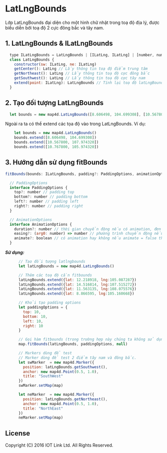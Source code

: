 # LatLngBounds
Lớp LatLngBounds đại diện cho một hình chữ nhật trong toạ độ địa lý, được biểu diễn bởi toạ độ 2 cực đông bắc và tây nam.

## 1. LatLngBounds & ILatLngBounds

```javascript
  type ILatLngBounds = LatLngBounds | [ILatLng, ILatLng] | [number, number, number, number]
  class LatLngBounds {
    constructor(sw: ILatLng, ne: ILatLng)
    getCenter(): LatLng // Lấy thông tin toạ độ điểm trung tâm
    getNortheast(): LatLng // Lấy thông tin toạ độ cực đông bắc
    getSouthwest(): LatLng // Lấy thông tin toạ độ cực tây nam
    extend(point: ILatLng): LatLngBounds // Tính lại toạ độ latLngBounds khi thêm một toạ độ mới.
  }
```

## 2. Tạo đối tượng LatLngBounds

```javascript
  let bounds = new map4d.LatLngBounds([8.606498, 104.699308], [10.567800, 107.974320])
```

Ngoài ra ta có thể extend các tọa độ vào trong LatLngBounds.
Ví dụ:
```javascript
	let bounds = new map4d.LatLngBounds()
	bounds.extend([8.606498, 104.699308])
	bounds.extend([10.567800, 107.974320])
	bounds.extend([10.767800, 105.974320])
```

## 3. Hướng dẫn sử dụng fitBounds

```javascript
fitBounds(bounds: ILatLngBounds, padding?: PaddingOptions, animationOptions?: AnimationOptions): void
```

```javascript
  // PaddingOptions
  interface PaddingOptions {
    top?: number // padding top
    bottom?: number // padding bottom
    left?: number // padding left
    right?: number // padding right
  }

  // AnimationOptions
  interface AnimationOptions {
    duration?: number // thời gian chuyển động nếu có animation, đơn vị: miliseconds
    easing?: (arg0: number) => number // phương trình chuyển động nếu người dùng truyền vào
    animate?: boolean // có animation hay không nếu animate = false thì mặc định duration = 0
  }

```
***Sử dụng:***

```javascript
      // Tạo đối tượng latlngbounds
      let latLngBounds = new map4d.LatLngBounds()

      // Thêm các toạ độ cần fitbounds
      latLngBounds.extend({lat: 12.218918, lng:105.087287})
      latLngBounds.extend({lat: 14.516814, lng:107.515272})
      latLngBounds.extend({lat: 11.563135, lng:108.075576})
      latLngBounds.extend({lat: 8.866595, lng:105.160668})

      // Khỏi tạo padding options
      let paddingOptions = {
        top: 10,
        bottom: 10,
        left: 10,
        right: 10
      }

      // Gọi hàm fitbounds (trong trường hợp này chúng ta không sử dụng animation)
      map.fitBounds(latLngBounds, paddingOptions, null)

      // Markers dùng để test
      // Marker dùng để test 2 điểm tây nam và đông bắc.
      let swMarker  = new map4d.Marker({
        position: latLngBounds.getSouthwest(),
        anchor: new map4d.Point(0.5, 1.0),
        title: "SouthWest"
      })
      swMarker.setMap(map)

      let neMarker  = new map4d.Marker({
        position: latLngBounds.getNortheast(),
        anchor: new map4d.Point(0.5, 1.0),
        title: "NorthEast"
      })
      neMarker.setMap(map)

  ```


License
-------

Copyright (C) 2016 IOT Link Ltd. All Rights Reserved.
